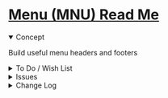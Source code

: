 # [Menu (MNU) Read Me]( #js-14-0/mnu-menu/README.md )


<details open>

<summary>Concept<summary>

Build useful menu headers and footers

</details>

<details>

<summary>To Do / Wish List</summary>

* 2019-05-11 ~ Add menu footer popup url var
* 2019-05-11 ~ Add link to this readme in mnu-menu.html

</details>

<details>

<summary>Issues</summary>


</details>

<details>

<summary>Change Log</summary>

## 2019-05-11 ~ Theo

* First commit

</details>
